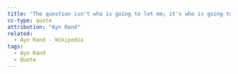 ```yaml
---
title: "The question isn't who is going to let me; it's who is going to stop me."
cc-type: quote
attribution: "Ayn Rand"
related:
  - Ayn Rand - Wikipedia
tags:
  - Ayn Rand
  - Quote
---
```

